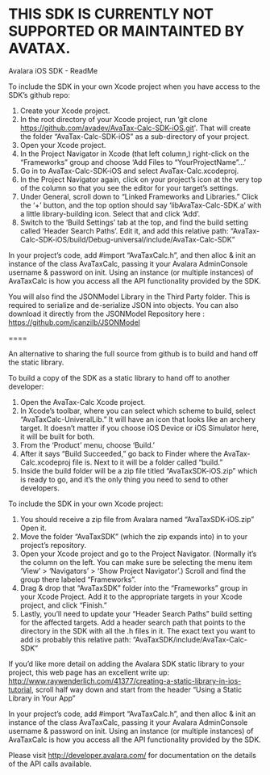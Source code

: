 # THIS SDK IS CURRENTLY NOT SUPPORTED OR MAINTAINTED BY AVATAX.

Avalara iOS SDK - ReadMe


To include the SDK in your own Xcode project when you have access to the SDK’s github repo:

1. Create your Xcode project.
2. In the root directory of your Xcode project, run ‘git clone https://github.com/avadev/AvaTax-Calc-SDK-iOS.git'.  That will create the folder “AvaTax-Calc-SDK-iOS” as a sub-directory of your project.
3. Open your Xcode project.
4. In the Project Navigator in Xcode (that left column,) right-click on the “Frameworks” group and choose ‘Add Files to “YourProjectName”...’
5. Go in to AvaTax-Calc-SDK-iOS and select AvaTax-Calc.xcodeproj.
6. In the Project Navigator again, click on your project’s icon at the very top of the column so that you see the editor for your target’s settings.
7. Under General, scroll down to “Linked Frameworks and Libraries.”  Click the ‘+’ button, and the top option should say ‘libAvaTax-Calc-SDK.a’ with a little library-building icon.  Select that and click ‘Add’.
8. Switch to the ‘Build Settings’ tab at the top, and find the build setting called ‘Header Search Paths’.  Edit it, and add this relative path:  “AvaTax-Calc-SDK-iOS/build/Debug-universal/include/AvaTax-Calc-SDK”

In your project’s code, add #import “AvaTaxCalc.h”, and then alloc & init an instance of the class AvaTaxCalc, passing it your Avalara AdminConsole username & password on init. Using an instance (or multiple instances) of AvaTaxCalc is how you access all the API functionality provided by the SDK.

You will also find the JSONModel Library in the Third Party folder. This is required to serialize and de-serialize JSON into objects. You can also download it directly from the JSONModel Repository here : https://github.com/icanzilb/JSONModel

====

An alternative to sharing the full source from github is to build and hand off the static library.

To build a copy of the SDK as a static library to hand off to another developer:

1. Open the AvaTax-Calc Xcode project.
2. In Xcode’s toolbar, where you can select which scheme to build, select “AvaTaxCalc-UniveralLib.”  It will have an icon that looks like an archery target.  It doesn’t matter if you choose iOS Device or iOS Simulator here, it will be built for both.
3. From the ‘Product’ menu, choose ‘Build.’
4. After it says “Build Succeeded,” go back to Finder where the AvaTax-Calc.xcodeproj file is.  Next to it will be a folder called “build.”
5. Inside the build folder will be a zip file titled “AvaTaxSDK-iOS.zip” which is ready to  go, and it’s the only thing you need to send to other developers.



To include the SDK in your own Xcode project:

1. You should receive a zip file from Avalara named “AvaTaxSDK-iOS.zip”  Open it.
2. Move the folder “AvaTaxSDK” (which the zip expands into) in to your project’s repository.
3. Open your Xcode project and go to the Project Navigator.  (Normally it’s the column on the left.  You can make sure be selecting the menu item ‘View’ > ‘Navigators’ > ‘Show Project Navigator’.)  Scroll and find the group there labeled “Frameworks”.
4. Drag & drop that “AvaTaxSDK” folder into the “Frameworks” group in your Xcode Project.  Add it to the appropriate targets in your Xcode project, and click “Finish.”
5. Lastly, you’ll need to update your “Header Search Paths” build setting for the affected targets.  Add a header search path that points to the directory in the SDK with all the .h files in it.  The exact text you want to add is probably this relative path: “AvaTaxSDK/include/AvaTax-Calc-SDK”

If you’d like more detail on adding the Avalara SDK static library to your project, this web page has an excellent write up: http://www.raywenderlich.com/41377/creating-a-static-library-in-ios-tutorial, scroll half way down and start from the header “Using a Static Library in Your App”

In your project’s code, add #import “AvaTaxCalc.h”, and then alloc & init an instance of the class AvaTaxCalc, passing it your Avalara AdminConsole username & password on init. Using an instance (or multiple instances) of AvaTaxCalc is how you access all the API functionality provided by the SDK.


Please visit http://developer.avalara.com/ for documentation on the details of the API calls available.
